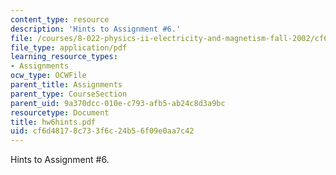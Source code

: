 ```yaml
---
content_type: resource
description: 'Hints to Assignment #6.'
file: /courses/8-022-physics-ii-electricity-and-magnetism-fall-2002/cf6d48178c733f6c24b56f09e0aa7c42_hw6hints.pdf
file_type: application/pdf
learning_resource_types:
- Assignments
ocw_type: OCWFile
parent_title: Assignments
parent_type: CourseSection
parent_uid: 9a370dcc-010e-c793-afb5-ab24c8d3a9bc
resourcetype: Document
title: hw6hints.pdf
uid: cf6d4817-8c73-3f6c-24b5-6f09e0aa7c42
---
```

Hints to Assignment #6.

